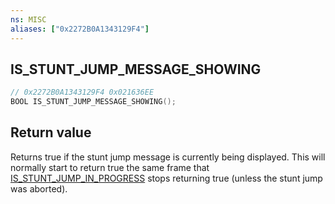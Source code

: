 ```yaml
---
ns: MISC
aliases: ["0x2272B0A1343129F4"]
---
```

## IS_STUNT_JUMP_MESSAGE_SHOWING

```c
// 0x2272B0A1343129F4 0x021636EE
BOOL IS_STUNT_JUMP_MESSAGE_SHOWING();
```


## Return value
Returns true if the stunt jump message is currently being displayed. This will normally start to return true the same frame that [IS_STUNT_JUMP_IN_PROGRESS](#_0x7A3F19700A4D0525) stops returning true (unless the stunt jump was aborted).